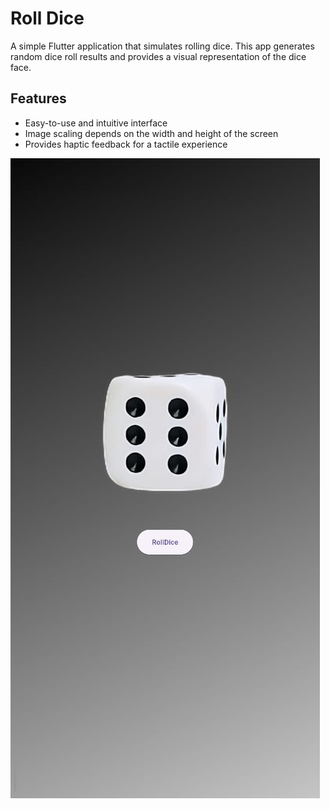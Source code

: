 # Roll Dice
A simple Flutter application that simulates rolling dice. This app generates random dice roll results and provides a visual representation of the dice face.

## Features
- Easy-to-use and intuitive interface
- Image scaling depends on the width and height of the screen
- Provides haptic feedback for a tactile experience

![Dice Roll](./UI.png)
